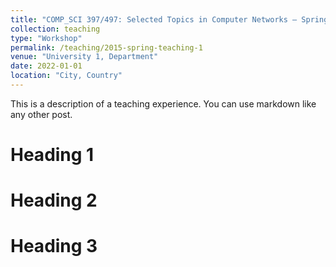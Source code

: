 ```yaml
---
title: "COMP_SCI 397/497: Selected Topics in Computer Networks – Spring 2022, 2023"
collection: teaching
type: "Workshop"
permalink: /teaching/2015-spring-teaching-1
venue: "University 1, Department"
date: 2022-01-01
location: "City, Country"
---
```


This is a description of a teaching experience. You can use markdown like any other post.

Heading 1
======

Heading 2
======

Heading 3
======
